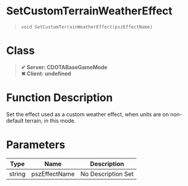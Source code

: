 # SetCustomTerrainWeatherEffect
> `void SetCustomTerrainWeatherEffect(pszEffectName)`
# Class
> __✔ Server: CDOTABaseGameMode__  
> __✖ Client: undefined__  
# Function Description
Set the effect used as a custom weather effect, when units are on non-default terrain, in this mode.
# Parameters
Type|Name|Description
--|--|--
string|pszEffectName|No Description Set
